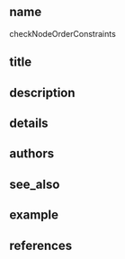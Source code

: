 ## name
checkNodeOrderConstraints
## title
## description
## details
## authors
## see_also
## example
## references
